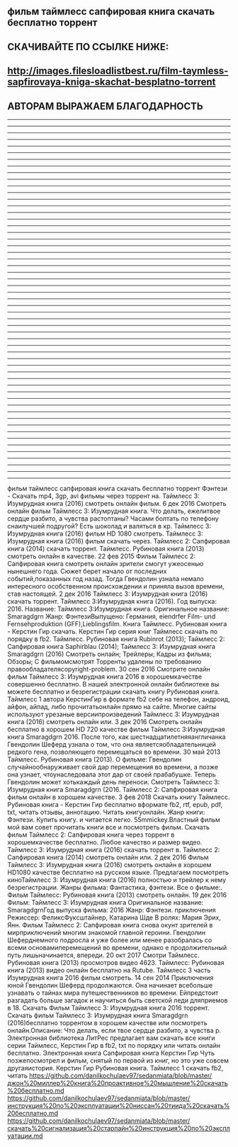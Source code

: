 фильм таймлесс сапфировая книга скачать бесплатно торрент
--------------------------------------------------
СКАЧИВАЙТЕ ПО ССЫЛКЕ НИЖЕ:
--------------------------------------------------
http://images.filesloadlistbest.ru/film-taymless-sapfirovaya-kniga-skachat-besplatno-torrent
--------------------------------------------------
АВТОРАМ ВЫРАЖАЕМ БЛАГОДАРНОСТЬ
--------------------------------------------------
--------------------------------------------------
--------------------------------------------------
--------------------------------------------------
--------------------------------------------------
--------------------------------------------------
--------------------------------------------------
--------------------------------------------------
--------------------------------------------------
--------------------------------------------------
--------------------------------------------------
--------------------------------------------------
--------------------------------------------------
--------------------------------------------------
--------------------------------------------------
--------------------------------------------------
--------------------------------------------------
--------------------------------------------------
--------------------------------------------------
--------------------------------------------------
--------------------------------------------------
--------------------------------------------------
--------------------------------------------------
--------------------------------------------------
--------------------------------------------------
--------------------------------------------------
--------------------------------------------------
--------------------------------------------------
--------------------------------------------------
--------------------------------------------------
--------------------------------------------------
--------------------------------------------------
--------------------------------------------------
--------------------------------------------------
--------------------------------------------------
--------------------------------------------------
--------------------------------------------------
--------------------------------------------------
--------------------------------------------------
--------------------------------------------------
--------------------------------------------------
--------------------------------------------------
--------------------------------------------------
--------------------------------------------------
--------------------------------------------------
--------------------------------------------------
--------------------------------------------------
--------------------------------------------------
--------------------------------------------------
--------------------------------------------------
--------------------------------------------------
--------------------------------------------------
--------------------------------------------------
--------------------------------------------------
--------------------------------------------------
--------------------------------------------------
фильм таймлесс сапфировая книга скачать бесплатно торрент Фэнтези - Скачать mp4, 3gp, avi фильмы через торрент на. Таймлесс 3: Изумрудная книга (2016) смотреть онлайн фильм. 6 дек 2016  Смотреть онлайн фильм Таймлесс 3: Изумрудная книга. Что делать, ежелитвое сердце разбито, а чувства растоптаны? Часами болтать по телефону снаилучшей подругой? Есть шоколад и валяться в кр. Таймлесс 3: Изумрудная книга (2016) фильм HD 1080 смотреть. Таймлесс 3: Изумрудная книга (2016) фильм скачать через. Таймлесс 2: Сапфировая книга (2014) скачать торрент. Таймлесс. Рубиновая книга (2013) смотреть онлайн в качестве. 22 фев 2015  Фильм Таймлесс 2: Сапфировая книга смотреть онлайн зрители смогут ужеосенью нынешнего года. Сюжет берет начало от последних событий,показанных год назад. Тогда Гвендолин узнала немало интересного особственном происхождении и приняла вызов времени, став настоящей. 2 дек 2016  Таймлесс 3: Изумрудная книга (2016) скачать торрент. Таймлесс 3:Изумрудная книга (2016). Год выпуска: 2016. Название: Таймлесс 3:Изумрудная книга. Оригинальное название: Smaragdgrn Жанр: ФэнтезиВыпущено: Германия, eiendrfer Film- und Fernsehproduktion (GFF),Lieblingsfilm. Книга Таймлесс. Рубиновая книга - Керстин Гир скачать. Керстин Гир  серия книг Таймлесс  скачать по порядку в fb2. Таймлесс. Рубиновая книга  Rubinrot (2013); Таймлесс 2: Сапфировая книга Saphirblau (2014); Таймлесс 3: Изумрудная книга  Smaragdgrn (2016) Смотреть онлайн; Трейлеры; Кадры из фильма; Обзоры; С фильмомсмотрят  Торренты удалены по требованию правообладателяcopyright-problem. 30 сен 2016  Смотрите онлайн фильм Таймлесс 3: Изумрудная книга 2016 в хорошемкачестве совершенно бесплатно. В нашей электронной онлайн библиотеке вы можете бесплатно и безрегистрации скачать книгу Рубиновая книга. Таймлесс 1 автора КерстинГир в формате fb2 себе на телефон, андроид, айфон, айпад, либо прочитатьонлайн прямо на сайте. Многие сайты используют урезаные версиипроизведений
Таймлесс 3: Изумрудная книга (2016) смотреть онлайн или. 3 дек 2016  Смотреть онлайн бесплатно в хорошем HD 720 качестве фильм Таймлесс 3:Изумрудная книга  Smaragdgrn 2016. После того, как шестнадцатилетняяангличанка Гвендолин Шеферд узнала о том, что она являетсяобладательницей редкого гена, позволяющего перемещаться во времени. 30 май 2013  Таймлесс. Рубиновая книга (2013). О фильме: Гвендолин случайнообнаруживает свой дар перемещения во времени, а позже она узнает, чтоунаследовала этот дар от своей прабабушке. Теперь Гвендолин может хотькаждый день переноси. Смотреть Таймлесс 3: Изумрудная книга  Smaragdgrn (2016. Таймлесс 2: Сапфировая книга фильм онлайн в хорошем качестве. 3 фев 2018  Скачать книгу Таймлесс. Рубиновая книга - Керстин Гир бесплатно вформате fb2, rtf, epub, pdf, txt, читать отзывы, аннотацию. Читать книгуонлайн. Жанр книги: Фэнтези. Купить книгу.  и читается легко. 55mmickey.Властный фильм мой вам совет прочитать книги все и посмотреть фильм. Скачать фильм Таймлесс 2: Сапфировая книга через торрент в хорошемкачестве бесплатно. Любое качество и размер видео. Таймлесс 3: Изумрудная книга (2016) скачать торрент в. Таймлесс 2: Сапфировая книга (2014) смотреть онлайн или. 2 дек 2016  Фильм Таймлесс 3: Изумрудная книга (2016) смотреть онлайн в хорошем HD1080 качестве бесплатно на русском языке. Предлагаем посмотреть киноТаймлесс 3: Изумрудная книга (2016) полностью и трейлер к нему безрегистрации. Жанры фильма: Фантастика, фэнтези. Все о фильме:. Фильм Таймлесс: Рубиновая книга (2013)  смотреть онлайн. 19 дек 2016  Фильм: Таймлесс 3: Изумрудная книга Оригинальное название: SmaragdgrnГод выпуска фильма: 2016 Жанр: Фэнтези. приключения Режиссер: ФеликсФуксштайнер, Катарина Шде В ролях: Мария Эрих, Янн. Фильм Таймлесс 2: Сапфировая книга снова окунт зрителей в мирприключений многим знакомой главной героини. Гвендолин Шеферднемного подросла и уже более или менее разобралась со всеми основамиперемещений во времени, однако е продолжительный путь лишьначинается, впереди. 20 окт 2017  Смотри Таймлесс. Рубиновая книга (2013) просмотров видео 4623. Таймлесс: Рубиновая книга (2013) видео онлайн бесплатно на Rutube.
Таймлесс 3 часть Изумрудная книга 2016 фильм смотреть. 14 сен 2014  Приключения юной Гвендолин Шеферд продолжаются. Она начинает всебольше узнавать о тайнах мира путешественников во времени. Ейпредстоит разгадать больше загадок и научиться быть светской леди дляприемов в 18. Скачать Фильм Таймлесс 3: Изумрудная книга 2016 торрент. Скачать фильм Таймлесс 3: Изумрудная книга  Smaragdgrn (2016)бесплатно торрентом в хорошем качестве или посмотреть онлайн.Описание: Что делать, если твое сердце разбито, а чувства р. Электронная библиотека ЛитРес предлагает вам скачать все книги серии Таймлесс, Керстин Гир в fb2, txt по порядку или читать онлайн бесплатно. Электронная книга Сапфировая книга  Керстин Гир  Чуть позжепосмотрел и фильм, снятый по первой из книг, но это уже совсем другаяистория. Керстин Гир Рубиновая книга. Таймлесс 1  скачать fb2, читать
https://github.com/danilkochulaev97/sedanmiata/blob/master/джон%20миллер%20книга%20проактивное%20мышление%20скачать%20бесплатно.md
https://github.com/danilkochulaev97/sedanmiata/blob/master/инструкция%20по%20эксплуатации%20ниссан%20тиида%20скачать%20бесплатно.md
https://github.com/danilkochulaev97/sedanmiata/blob/master/скачать%20сигнализация%20старлайн%20инструкция%20по%20эксплуатации.md